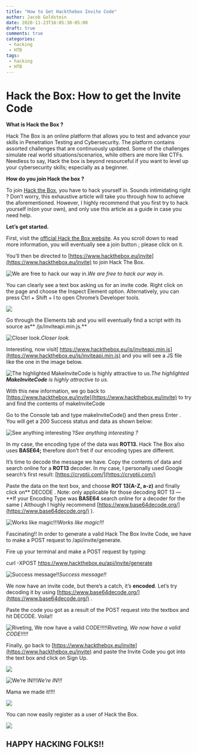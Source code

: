 ```yaml
---
title: "How to Get Hackthebox Invite Code"
author: Jacob Goldstein
date: 2020-11-23T16:05:38-05:00
draft: true
comments: true
categories:
 - hacking
 - HTB
tags:
 - hacking
 - HTB
---
```



# Hack the Box: How to get the Invite Code



**What is Hack the Box ?**

Hack The Box is an online platform that allows you to test and advance your skills in Penetration Testing and Cybersecurity. The platform contains assorted challenges that are continuously updated. Some of the challenges simulate real world situations/scenarios, while others are more like CTFs. Needless to say, Hack the box is beyond resourceful if you want to level up your cybersecurity skills; especially as a beginner.

**How do you join Hack the box ?**

To join [Hack the Box](https://www.hackthebox.eu/invite), you have to hack yourself in. Sounds intimidating right ? Don’t worry, this exhaustive article will take you through how to achieve the aforementioned. However, I highly recommend that you first try to hack yourself in(on your own), and only use this article as a guide in case you need help.

**Let’s get started.**

First, visit the [official Hack the Box website](https://www.hackthebox.eu/). As you scroll down to read more information, you will eventually see a join button ; please click on it.

You’ll then be directed to [https://www.hackthebox.eu/invite](https://www.hackthebox.eu/invite) to join Hack The Box.

![We are free to hack our way in.](https://cdn-images-1.medium.com/max/2000/1*DJj7mt1RopYHd4t13srurQ.png)*We are free to hack our way in.*

You can clearly see a text box asking us for an invite code. Right click on the page and choose the Inspect Element option. Alternatively, you can press Ctrl + Shift + I to open Chrome’s Developer tools.

![](https://cdn-images-1.medium.com/max/2550/1*_807D1JEkC84s9Do2qqGuw.png)

Go through the Elements tab and you will eventually find a script with its source as** /js/inviteapi.min.js.**

![Closer look.](https://cdn-images-1.medium.com/max/2000/1*QrHOt0CMis4FjVGc7J9mPg.png)*Closer look.*

Interesting, now visit[ https://www.hackthebox.eu/js/inviteapi.min.js](https://www.hackthebox.eu/js/inviteapi.min.js) and you will see a JS file like the one in the image below.

![The highlighted **MakeInviteCode** is highly attractive to us.](https://cdn-images-1.medium.com/max/2722/1*QVMH1jZmuUkwKyvXBpSpqw.png)*The highlighted **MakeInviteCode** is highly attractive to us.*

With this new information, we go back to [https://www.hackthebox.eu/invite](https://www.hackthebox.eu/invite) to try and find the contents of makeInviteCode

Go to the Console tab and type makeInviteCode() and then press Enter . You will get a 200 Success status and data as shown below:

![See anything interesting ?](https://cdn-images-1.medium.com/max/2698/1*cInq98Vi_KEpQd8-vADMDg.png)*See anything interesting ?*

In my case, the encoding type of the data was **ROT13.** Hack The Box also uses **BASE64;** therefore don’t fret if our encoding types are different.

It’s time to decode the message we have. Copy the contents of data and search online for a **ROT13** decoder. In my case, I personally used Google search’s first result: [https://cryptii.com/](https://cryptii.com/)

Paste the data on the text box, and choose **ROT 13(A-Z, a-z)** and finally click on** DECODE . Note: only applicable for those decoding ROT 13 — **If your Encoding Type was **BASE64** search online for a decoder for the same ( Although I highly recommend [https://www.base64decode.org/](https://www.base64decode.org/) ).

![Works like magic!!!](https://cdn-images-1.medium.com/max/2706/1*mnG18QrU6B4Vg9ZT8qpJAw.png)*Works like magic!!!*

Fascinating!! In order to generate a valid Hack The Box Invite Code, we have to make a POST request to /api/invite/generate.

Fire up your terminal and make a POST request by typing:

curl -XPOST https://www.hackthebox.eu/api/invite/generate

![Success message!!](https://cdn-images-1.medium.com/max/2272/1*NExpcocIklczgEzDCtBP9Q.png)*Success message!!*

We now have an invite code, but there’s a catch, it’s **encoded**. Let’s try decoding it by using [https://www.base64decode.org/](https://www.base64decode.org/) .

Paste the code you got as a result of the POST request into the textbox and hit DECODE. Voila!!

![Riveting, We now have a valid CODE!!!!!](https://cdn-images-1.medium.com/max/2694/1*jCQUP5w-hn5ChAxRyzRJkA.png)*Riveting, We now have a valid CODE!!!!!*

Finally, go back to [https://www.hackthebox.eu/invite](https://www.hackthebox.eu/invite) and paste the Invite Code you got into the text box and click on Sign Up.

![](https://cdn-images-1.medium.com/max/2000/1*vca9z5NBaM9oDtUec2DNOw.png)

![We’re IN!!!](https://cdn-images-1.medium.com/max/2702/1*Kms4qIGRt0ch1iQnzm0rrQ.png)*We’re IN!!!*

Mama we made it!!!!

![](https://cdn-images-1.medium.com/max/2000/1*xc3dEdGEU7LVtywarwIxlw.gif)

You can now easily register as a user of Hack the Box.

![](https://cdn-images-1.medium.com/max/2000/1*dHK1K8P6_G1znz-sm-4U2g.png)

## HAPPY HACKING FOLKS!!
